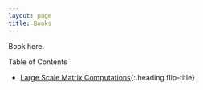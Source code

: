 ```yaml
---
layout: page
title: Books
---
```


Book here.

Table of Contents

* [Large Scale Matrix Computations]{:.heading.flip-title}

[Large Scale Matrix Computations]: /matrix_computations/index.md
